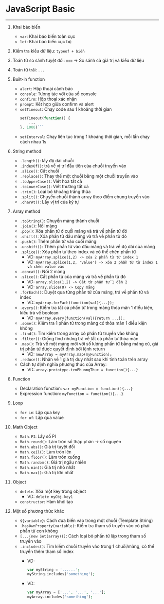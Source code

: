 # JavaScript Basic
***
1. Khai báo biến
    * `var`: Khai báo biến toàn cục
    * `let`: Khai báo biến cục bộ

2. Kiểm tra kiểu dữ liệu: `typeof + biến`

3. Toán tử so sánh tuyệt đối: ` === ` -> So sánh cả giá trị và kiểu dữ liệu

4. Toán tử trải: `...`

5. Built-in function
    * `alert`: Hộp thoại cảnh báo
    * `console`: Tương tác với cửa sổ console
    * `confirm`: Hộp thoại xác nhận
    * `prompt`: Kết hợp giữa confirm và alert
    * `setTimeout`: Chạy code sau 1 khoảng thời gian
        ```php
        setTimeout(function() {
			...
		}, 1000)```
    * `setInterval`: Chạy liên tục trong 1 khoảng thời gian, mỗi lần chạy cách nhau 1s

6. String method
    * `.length()`: lấy độ dài chuỗi
	* `.indexOf()`: trả về vị trí đầu tiên của chuỗi truyền vào
	* `.slice()`: Cắt chuỗi
	* `.replace()`: Thay thế một chuỗi bằng một chuỗi truyền vào
	* `.toUpperCase()`: Viết hoa tất cả
	* `.toLowerCase()`: Viết thường tất cả
	* `.trim()`: Loại bỏ khoảng trắng thừa
	* `.split()`: Chuyển chuỗi thành array theo điểm chung truyền vào
	* `.charAt()`: Lấy vị trí của ký tự

7. Array method
    * `.toString()`: Chuyển mảng thành chuỗi
	* `.join()`: Nối mảng
	* `.pop()`: Xóa phần tử ở cuối mảng và trả về phần tử đó
	* `.shift()`: Xóa phần tử đầu mảng và trả về phần tử đó
	* `.push()`: Thêm phần tử vào cuối mảng
	* `.unshift()`: Thêm phần tử vào đầu mảng và trả về độ dài của mảng
	* `.splice()`: Xóa phần tử theo index và có thể chèn phần tử
		* VD: `myArray.splice(1,2) -> xóa 2 phần từ từ index 1`
		* VD: `myArray.splice(1,2, 'value') -> xóa 2 phần từ từ index 1 và chèn value vào`
	* `.concat()`: Nối 2 mảng
	* `.slice()`: Cắt phần tử của mảng và trả về phần tử đó
		* VD: `array.slice(1,2) -> Cắt từ phần tử 1 đến 2`
		* VD: `array.slice(0) -> Copy mảng`
	* `.forEach()`: Duyệt qua từng phần tử của mảng, trả về phần tử và index
		* VD: `myArray.forEach(function(val){...});`
	* `.every()`: Kiểm tra tất cả phần tử trong mảng thỏa mãn 1 điều kiện, kiểu trả về boolean
		* VD: `myArray.every(function(val){return ...});`
	* `.some()`: Kiểm tra 1 phần tử trong mảng có thỏa mãn 1 điều kiện không
	* `.find()`: Tìm kiếm trong array có phần tử truyền vào không
	* `.filter()`: Giống find nhưng trả về tất cả phần tử thỏa mãn
	* `.map()`: Trả về một mảng mới với số lượng phần tử bằng mảng cũ, giá trị phần tử được quyết định bởi lệnh return
	    * VD: `newArray = myArray.map(myFunction);`
	* `.reduce()`: Nhận về 1 giá trị duy nhất sau khi tính toán trên array
    * Cách tự định nghĩa phương thức của Array:
        * VD: `array.prototype.tenPhuongThuc = function(){...}`
8. Function
    * Declaration function: `var myFunction = function(){...}`
	* Expression function: `myFunction = function(){...}`
9. Loop
    * `for in`: Lặp qua key
    * `for of`: Lặp qua value

10. Math Object
    * `Math.PI`: Lấy số PI
	* `Math.round()`: Làm tròn số thập phân -> số nguyên
	* `Math.abs()`: Giá trị tuyệt đối
	* `Math.ceil()`: Làm tròn lên
	* `Math.floor()`: Làm tròn xuống
	* `Math.random()`: Giá trị ngẫu nhiên
	* `Math.min()`: Giá trị nhỏ nhất
	* `Math.max()`: Giá trị lớn nhất
11. Object
    * `delete`: Xóa một key trong object
        * VD: `delete myObj.key1`
    * `constructor`: Hàm khởi tạo
12. Một số phương thức khác
    * `${variable}`: Cách đưa biến vào trong một chuỗi (Template String)
    * `.hasOwnProperty(variable)`: Kiểm tra tham số truyền vào có phải phần tử con không
    * `[...(new Set(array))]`: Cách loại bỏ phần tử lặp trong tham số truyền vào
    * `.includes()`: Tìm kiếm chuỗi truyền vào trong 1 chuỗi/mảng, có thể truyền thêm tham số index
        * VD: 
            ```php
            var myString = '......';
	        myString.includes('something');
            ```

	    * VD: 
            ```php
            var myArray = ['...', '...', '...'];
	        myArray.includes('something');
            ```
